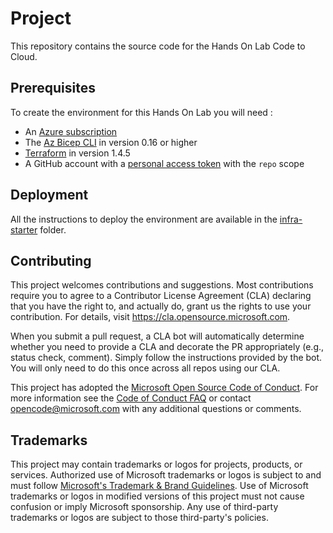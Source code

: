 # Project

This repository contains the source code for the Hands On Lab Code to Cloud.

## Prerequisites

To create the environment for this Hands On Lab you will need :

- An [Azure subscription](https://azure.microsoft.com/en-us/free/)
- The [Az Bicep CLI](https://learn.microsoft.com/en-us/azure/azure-resource-manager/bicep/install) in version 0.16 or higher
- [Terraform](https://developer.hashicorp.com/terraform/tutorials/aws-get-started/install-cli) in version 1.4.5  
- A GitHub account with a [personal access token](https://docs.github.com/en/github/authenticating-to-github/creating-a-personal-access-token) with the `repo` scope

## Deployment

All the instructions to deploy the environment are available in the [infra-starter](./infra-starter/DEPLOY.md) folder.

## Contributing

This project welcomes contributions and suggestions.  Most contributions require you to agree to a
Contributor License Agreement (CLA) declaring that you have the right to, and actually do, grant us
the rights to use your contribution. For details, visit https://cla.opensource.microsoft.com.

When you submit a pull request, a CLA bot will automatically determine whether you need to provide
a CLA and decorate the PR appropriately (e.g., status check, comment). Simply follow the instructions
provided by the bot. You will only need to do this once across all repos using our CLA.

This project has adopted the [Microsoft Open Source Code of Conduct](https://opensource.microsoft.com/codeofconduct/).
For more information see the [Code of Conduct FAQ](https://opensource.microsoft.com/codeofconduct/faq/) or
contact [opencode@microsoft.com](mailto:opencode@microsoft.com) with any additional questions or comments.

## Trademarks

This project may contain trademarks or logos for projects, products, or services. Authorized use of Microsoft 
trademarks or logos is subject to and must follow 
[Microsoft's Trademark & Brand Guidelines](https://www.microsoft.com/en-us/legal/intellectualproperty/trademarks/usage/general).
Use of Microsoft trademarks or logos in modified versions of this project must not cause confusion or imply Microsoft sponsorship.
Any use of third-party trademarks or logos are subject to those third-party's policies.

